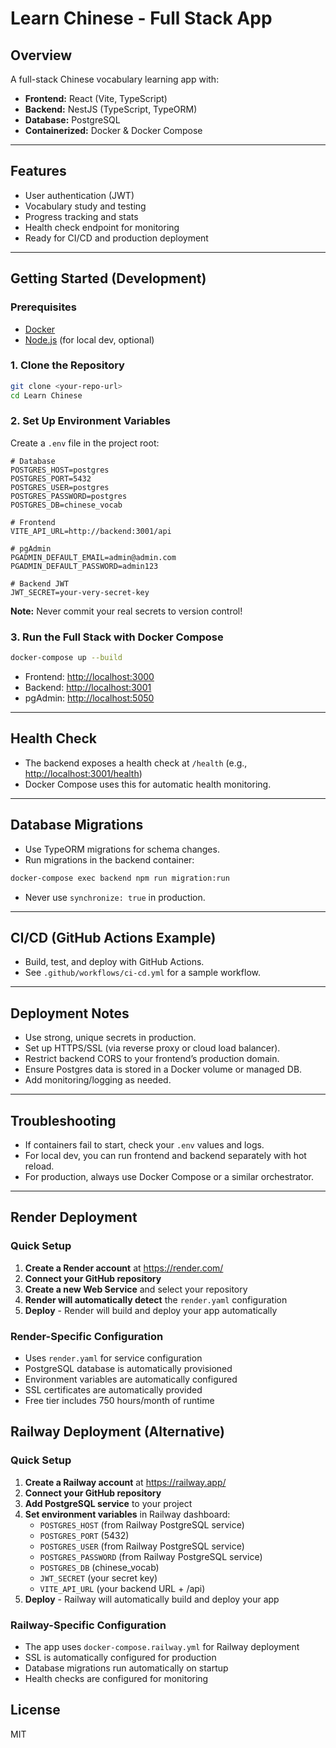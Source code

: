 # Learn Chinese - Full Stack App

## Overview
A full-stack Chinese vocabulary learning app with:
- **Frontend:** React (Vite, TypeScript)
- **Backend:** NestJS (TypeScript, TypeORM)
- **Database:** PostgreSQL
- **Containerized:** Docker & Docker Compose

---

## Features
- User authentication (JWT)
- Vocabulary study and testing
- Progress tracking and stats
- Health check endpoint for monitoring
- Ready for CI/CD and production deployment

---

## Getting Started (Development)

### Prerequisites
- [Docker](https://www.docker.com/get-started)
- [Node.js](https://nodejs.org/) (for local dev, optional)

### 1. Clone the Repository
```sh
git clone <your-repo-url>
cd Learn Chinese
```

### 2. Set Up Environment Variables
Create a `.env` file in the project root:
```env
# Database
POSTGRES_HOST=postgres
POSTGRES_PORT=5432
POSTGRES_USER=postgres
POSTGRES_PASSWORD=postgres
POSTGRES_DB=chinese_vocab

# Frontend
VITE_API_URL=http://backend:3001/api

# pgAdmin
PGADMIN_DEFAULT_EMAIL=admin@admin.com
PGADMIN_DEFAULT_PASSWORD=admin123

# Backend JWT
JWT_SECRET=your-very-secret-key
```

**Note:** Never commit your real secrets to version control!

### 3. Run the Full Stack with Docker Compose
```sh
docker-compose up --build
```
- Frontend: [http://localhost:3000](http://localhost:3000)
- Backend: [http://localhost:3001](http://localhost:3001)
- pgAdmin: [http://localhost:5050](http://localhost:5050)

---

## Health Check
- The backend exposes a health check at `/health` (e.g., [http://localhost:3001/health](http://localhost:3001/health))
- Docker Compose uses this for automatic health monitoring.

---

## Database Migrations
- Use TypeORM migrations for schema changes.
- Run migrations in the backend container:
```sh
docker-compose exec backend npm run migration:run
```
- Never use `synchronize: true` in production.

---

## CI/CD (GitHub Actions Example)
- Build, test, and deploy with GitHub Actions.
- See `.github/workflows/ci-cd.yml` for a sample workflow.

---

## Deployment Notes
- Use strong, unique secrets in production.
- Set up HTTPS/SSL (via reverse proxy or cloud load balancer).
- Restrict backend CORS to your frontend’s production domain.
- Ensure Postgres data is stored in a Docker volume or managed DB.
- Add monitoring/logging as needed.

---

## Troubleshooting
- If containers fail to start, check your `.env` values and logs.
- For local dev, you can run frontend and backend separately with hot reload.
- For production, always use Docker Compose or a similar orchestrator.

---

## Render Deployment

### Quick Setup
1. **Create a Render account** at https://render.com/
2. **Connect your GitHub repository**
3. **Create a new Web Service** and select your repository
4. **Render will automatically detect** the `render.yaml` configuration
5. **Deploy** - Render will build and deploy your app automatically

### Render-Specific Configuration
- Uses `render.yaml` for service configuration
- PostgreSQL database is automatically provisioned
- Environment variables are automatically configured
- SSL certificates are automatically provided
- Free tier includes 750 hours/month of runtime

## Railway Deployment (Alternative)

### Quick Setup
1. **Create a Railway account** at https://railway.app/
2. **Connect your GitHub repository**
3. **Add PostgreSQL service** to your project
4. **Set environment variables** in Railway dashboard:
   - `POSTGRES_HOST` (from Railway PostgreSQL service)
   - `POSTGRES_PORT` (5432)
   - `POSTGRES_USER` (from Railway PostgreSQL service)
   - `POSTGRES_PASSWORD` (from Railway PostgreSQL service)
   - `POSTGRES_DB` (chinese_vocab)
   - `JWT_SECRET` (your secret key)
   - `VITE_API_URL` (your backend URL + /api)
5. **Deploy** - Railway will automatically build and deploy your app

### Railway-Specific Configuration
- The app uses `docker-compose.railway.yml` for Railway deployment
- SSL is automatically configured for production
- Database migrations run automatically on startup
- Health checks are configured for monitoring

## License
MIT 